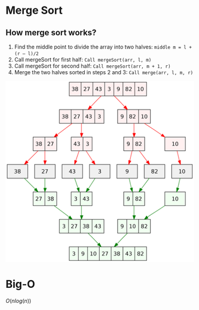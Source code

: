 # Merge Sort



## How merge sort works?

1. Find the middle point to divide the array into two halves: `middle m = l + (r – l)/2`
2. Call mergeSort for first half: `Call mergeSort(arr, l, m)`
3. Call mergeSort for second half: `Call mergeSort(arr, m + 1, r)`
4. Merge the two halves sorted in steps 2 and 3: `Call merge(arr, l, m, r)`

![merge-sort](../../../public/merge-sort.png)

# Big-O

$O(n log(n))$